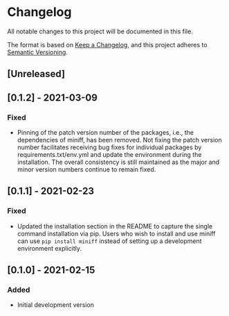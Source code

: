 # Changelog
All notable changes to this project will be documented in this file.

The format is based on [Keep a Changelog](https://keepachangelog.com/en/1.0.0/),
and this project adheres to [Semantic Versioning](https://semver.org/spec/v2.0.0.html).

## [Unreleased]

## [0.1.2] - 2021-03-09

### Fixed

+ Pinning of the patch version number of the packages, i.e., the dependencies of miniff, has been removed. Not fixing the patch version number facilitates receiving bug fixes for individual packages by requirements.txt/env.yml and update the environment during the installation. The overall consistency is still maintained as the major and minor version numbers continue to remain fixed.

## [0.1.1] - 2021-02-23

### Fixed

+ Updated the installation section in the README to capture the single command installation via pip. Users who wish to install and use miniff can use `pip install miniff` instead of setting up a development environment explicitly.

## [0.1.0] - 2021-02-15

### Added

+ Initial development version

